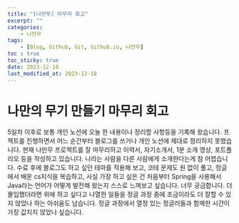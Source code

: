 ```yaml
---
title: "[나만무] 마무리 회고"
excerpt: ""
categories:
    - 나만무
tags:
    - [Blog, Github, Git, Github.io, 나만무]
toc : true
toc_sticky: true
date: 2023-12-18
last_modified_at: 2023-12-18
---
```

# 나만의 무기 만들기 마무리 회고
5일차 이후로 보통 개인 노션에 오늘 한 내용이나 정리할 사항등을 기록해 왔습니다.
프젝트를 진행하면서 어느 순간부터 블로그를 쓰거나 개인 노션에 제대로 정리하지 못했습니다.
현재 나만무 프로젝트를 잘 마무리하고 이력서, 자기소개서, 1분 소개 영상, 포트폴리오 등을 작성하고 있습니다.
나라는 사람을 다른 사람에게 소개한다는게 참 어렵습니다.
수료 후에 블로그도 하고 싶던 테마를 적용해 보고, 코테 문제도 원 없이 풀고, 정글에서 배운 cs지식을 복습하고, 
사실 가장 하고 싶은 건 처음부터 Spring을 사용해서 Java라는 언어가 어떻게 발전해 왔는지 스스로 느껴보고 싶습니다. 너무 궁금합니다.
더 몰입했더라면 위에 하고 싶다고 나열한 일들을 정글 과정 중에 조금이라도 더 잘할 수 있지 않았나 하는 아쉬움도 남습니다.
정글 과정에서 열정 있는 정글러들과 함께한 시간이 가장 값지지 않았나 싶습니다.